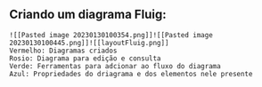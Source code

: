 ##  Criando um diagrama Fluig:
	![[Pasted image 20230130100354.png]]![[Pasted image 20230130100445.png]]![[layoutFluig.png]]
	Vermelho: Diagramas criados
	Rosio: Diagrama para edição e consulta
	Verde: Ferramentas para adcionar ao fluxo do diagrama
	Azul: Propriedades do driagrama e dos elementos nele presente
